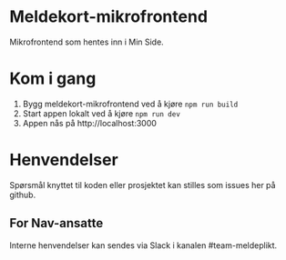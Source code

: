 # Meldekort-mikrofrontend

Mikrofrontend som hentes inn i Min Side.

# Kom i gang

1. Bygg meldekort-mikrofrontend ved å kjøre `npm run build`
2. Start appen lokalt ved å kjøre `npm run dev`
3. Appen nås på http://localhost:3000

# Henvendelser

Spørsmål knyttet til koden eller prosjektet kan stilles som issues her på github.

## For Nav-ansatte

Interne henvendelser kan sendes via Slack i kanalen #team-meldeplikt.
